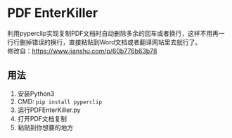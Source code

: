 # PDF EnterKiller
利用pyperclip实现复制PDF文档时自动删除多余的回车或者换行，这样不用再一行行删掉错误的换行，直接粘贴到Word文档或者翻译网站里去就行了。  
修改自：https://www.jianshu.com/p/60b776b63b78
## 用法
1. 安装Python3  
2. CMD: `pip install pyperclip`
3. 运行PDFEnterKiller.py  
4. 打开PDF文档复制  
5. 粘贴到你想要的地方  
